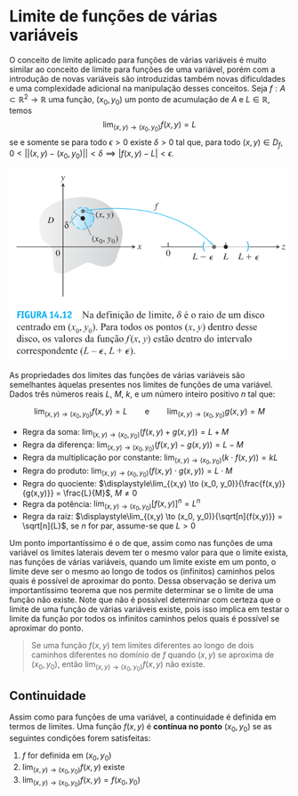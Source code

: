 # Limite de funções de várias variáveis
O conceito de limite aplicado para funções de várias variáveis é muito similar ao conceito de limite para funções de uma variável, porém com a introdução de novas variáveis são introduzidas também novas dificuldades e uma complexidade adicional na manipulação desses conceitos.
Seja $f: A \subset \mathbb{R}^2 \to \mathbb{R}$ uma função, $(x_0, y_0)$ um ponto de acumulação de $A$ e $L \in \mathbb{R}$, temos
$$
    \lim_{(x,y) \to (x_0, y_0)}{f(x,y)} = L
$$
se e somente se para todo $\epsilon > 0$ existe $\delta > 0$ tal que, para todo $(x,y) \in D_f$, $0 < ||(x,y) - (x_0, y_0)|| < \delta \implies |f(x,y) - L| < \epsilon$.

![limite](../Attachments/CDS/limitevariasvariaveis.png)

As propriedades dos limites das funções de várias variáveis são semelhantes àquelas presentes nos limites de funções de uma variável. Dados três números reais $L$, $M$, $k$, e um número inteiro positivo $n$ tal que:

$$
\lim_{(x,y) \to (x_0, y_0)}{f(x,y)} = L \qquad \text{e} \qquad\lim_{(x,y) \to (x_0, y_0)}{g(x,y)} = M
$$

- Regra da soma: $\displaystyle\lim_{(x,y) \to (x_0, y_0)}{(f(x,y) + g(x,y))} = L + M$
- Regra da diferença: $\displaystyle\lim_{(x,y) \to (x_0, y_0)}{(f(x,y) - g(x,y))} = L - M$
- Regra da multiplicação por constante: $\displaystyle\lim_{(x,y) \to (x_0, y_0)}{(k \cdot f(x,y))} = kL$
- Regra do produto: $\displaystyle\lim_{(x,y) \to (x_0, y_0)}{(f(x,y) \cdot g(x,y))} = L \cdot M$
- Regra do quociente: $\displaystyle\lim_{(x,y) \to (x_0, y_0)}{\frac{f(x,y)}{g(x,y)}} = \frac{L}{M}$, $M \neq 0$
- Regra da potência: $\displaystyle\lim_{(x,y) \to (x_0, y_0)}{[f(x,y)]^n} = L^n$
- Regra da raiz: $\displaystyle\lim_{(x,y) \to (x_0, y_0)}{\sqrt[n]{f(x,y)}} = \sqrt[n]{L}$, se $n$ for par, assume-se que $L > 0$

Um ponto importantíssimo é o de que, assim como nas funções de uma variável os limites laterais devem ter o mesmo valor para que o limite exista, nas funções de várias variáveis, quando um limite existe em um ponto, o limite deve ser o mesmo ao longo de todos os (infinitos) caminhos pelos quais é possível de aproximar do ponto. Dessa observação se deriva um importantíssimo teorema que nos permite determinar se o limite de uma função não existe. Note que não é possível determinar com certeza que o limite de uma função de várias variáveis existe, pois isso implica em testar o limite da função por todos os infinitos caminhos pelos quais é possível se aproximar do ponto.

> Se uma função $f(x,y)$ tem limites diferentes ao longo de dois caminhos diferentes no domínio de $f$ quando $(x,y)$ se aproxima de $(x_0, y_0)$, então $\displaystyle\lim_{(x,y) \to (x_0, y_0)}{f(x,y)}$ não existe.

## Continuidade
Assim como para funções de uma variável, a continuidade é definida em termos de limites.
Uma função $f(x,y)$ é **contínua no ponto** $(x_0, y_0)$ se as seguintes condições forem satisfeitas:

1. $f$ for definida em $(x_0, y_0)$
2. $\displaystyle\lim_{(x,y) \to (x_0, y_0)}{f(x,y)}$ existe
3. $\displaystyle\lim_{(x,y) \to (x_0, y_0)}{f(x,y)} = f(x_0, y_0)$
